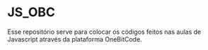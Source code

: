 # JS_OBC
Esse repositório serve para colocar os códigos feitos nas aulas de Javascript através da plataforma OneBitCode.
